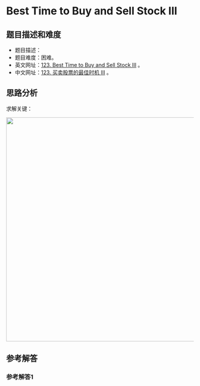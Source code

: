 # Best Time to Buy and Sell Stock III

## 题目描述和难度
+ 题目描述：
+ 题目难度：困难。
+ 英文网址：[123. Best Time to Buy and Sell Stock III](https://leetcode.com/problems/best-time-to-buy-and-sell-stock-iii/description/)  。
+ 中文网址：[123. 买卖股票的最佳时机 III](https://leetcode-cn.com/problems/best-time-to-buy-and-sell-stock-iii/description/)  。
## 思路分析
求解关键：

<img src="https://liweiwei1419.github.io/images/leetcode-solution/" width="600">

## 参考解答
### 参考解答1

```java

```